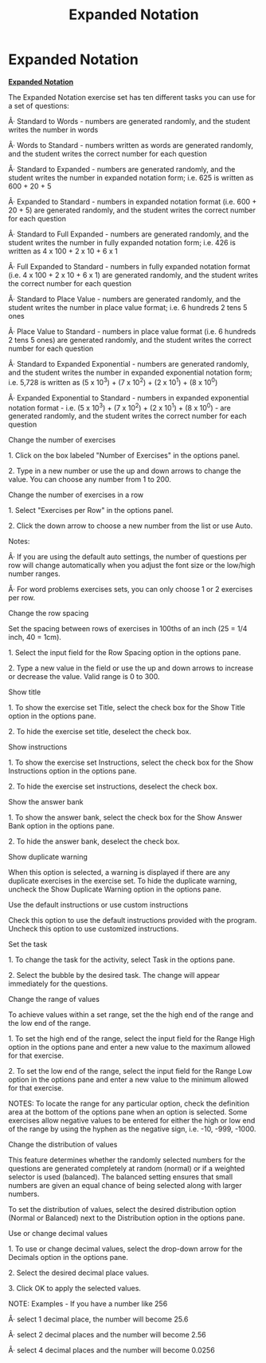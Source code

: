 ﻿---
title: Expanded Notation
category: reference
---

# Expanded Notation

**<u>Expanded Notation</u>**

The Expanded Notation exercise set has ten different tasks you can use for a set of questions:

Â· Standard to Words - numbers are generated randomly, and the student writes the number in words

Â· Words to Standard - numbers written as words are generated randomly, and the student writes the correct number for each question

Â· Standard to Expanded - numbers are generated randomly, and the student writes the number in expanded notation form; i.e. 625 is written as 600 + 20 + 5

Â· Expanded to Standard - numbers in expanded notation format (i.e. 600 + 20 + 5) are generated randomly, and the student writes the correct number for each question

Â· Standard to Full Expanded - numbers are generated randomly, and the student writes the number in fully expanded notation form; i.e. 426 is written as 4 x 100 + 2 x 10 + 6 x 1

Â· Full Expanded to Standard - numbers in fully expanded notation format (i.e. 4 x 100 + 2 x 10 + 6 x 1) are generated randomly, and the student writes the correct number for each question

Â· Standard to Place Value - numbers are generated randomly, and the student writes the number in place value format; i.e. 6 hundreds 2 tens 5 ones

Â· Place Value to Standard - numbers in place value format (i.e. 6 hundreds 2 tens 5 ones) are generated randomly, and the student writes the correct number for each question

Â· Standard to Expanded Exponential - numbers are generated randomly, and the student writes the number in expanded exponential notation form; i.e. 5,728 is written as (5 x 10<sup>3</sup>) + (7 x 10<sup>2</sup>) + (2 x 10<sup>1</sup>) + (8 x 10<sup>0</sup>)

Â· Expanded Exponential to Standard - numbers in expanded exponential notation format - i.e. (5 x 10<sup>3</sup>) + (7 x 10<sup>2</sup>) + (2 x 10<sup>1</sup>) + (8 x 10<sup>0</sup>) - are generated randomly, and the student writes the correct number for each question

Change the number of exercises

1\. Click on the box labeled "Number of Exercises" in the options panel.

2\. Type in a new number or use the up and down arrows to change the value. You can choose any number from 1 to 200.

Change the number of exercises in a row

1\. Select "Exercises per Row" in the options panel.

2\. Click the down arrow to choose a new number from the list or use Auto.

Notes:

Â· If you are using the default auto settings, the number of questions per row will change automatically when you adjust the font size or the low/high number ranges.

Â· For word problems exercises sets, you can only choose 1 or 2 exercises per row.

Change the row spacing

Set the spacing between rows of exercises in 100ths of an inch (25 = 1/4 inch, 40 = 1cm).

1\. Select the input field for the Row Spacing option in the options pane.

2\. Type a new value in the field or use the up and down arrows to increase or decrease the value. Valid range is 0 to 300.

Show title

1\. To show the exercise set Title, select the check box for the Show Title option in the options pane.

2\. To hide the exercise set title, deselect the check box.

Show instructions

1\. To show the exercise set Instructions, select the check box for the Show Instructions option in the options pane.

2\. To hide the exercise set instructions, deselect the check box.

Show the answer bank

1\. To show the answer bank, select the check box for the Show Answer Bank option in the options pane.

2\. To hide the answer bank, deselect the check box.

Show duplicate warning

When this option is selected, a warning is displayed if there are any duplicate exercises in the exercise set. To hide the duplicate warning, uncheck the Show Duplicate Warning option in the options pane.

Use the default instructions or use custom instructions

Check this option to use the default instructions provided with the program. Uncheck this option to use customized instructions.

Set the task

1\. To change the task for the activity, select Task in the options pane.

2\. Select the bubble by the desired task. The change will appear immediately for the questions.

Change the range of values

To achieve values within a set range, set the the high end of the range and the low end of the range.

1\. To set the high end of the range, select the input field for the Range High option in the options pane and enter a new value to the maximum allowed for that exercise.

2\. To set the low end of the range, select the input field for the Range Low option in the options pane and enter a new value to the minimum allowed for that exercise.

NOTES: To locate the range for any particular option, check the definition area at the bottom of the options pane when an option is selected. Some exercises allow negative values to be entered for either the high or low end of the range by using the hyphen as the negative sign, i.e. -10, -999, -1000.

Change the distribution of values

This feature determines whether the randomly selected numbers for the questions are generated completely at random (normal) or if a weighted selector is used (balanced). The balanced setting ensures that small numbers are given an equal chance of being selected along with larger numbers.

To set the distribution of values, select the desired distribution option (Normal or Balanced) next to the Distribution option in the options pane.

Use or change decimal values

1\. To use or change decimal values, select the drop-down arrow for the Decimals option in the options pane.

2\. Select the desired decimal place values.

3\. Click OK to apply the selected values.

NOTE: Examples - If you have a number like 256

Â· select 1 decimal place, the number will become 25.6

Â· select 2 decimal places and the number will become 2.56

Â· select 4 decimal places and the number will become 0.0256
